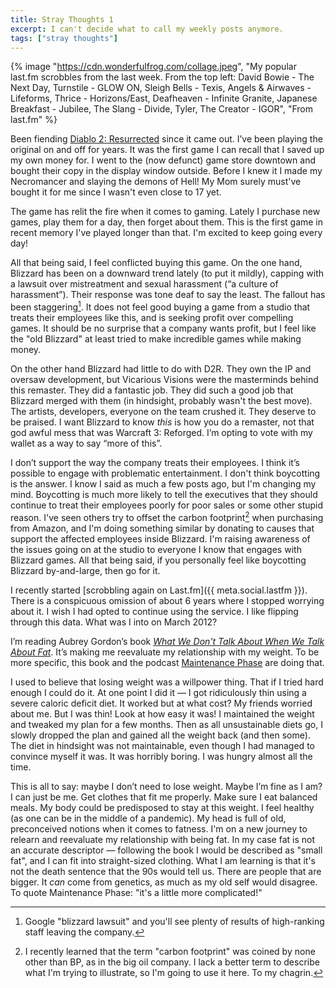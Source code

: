 ```yaml
---
title: Stray Thoughts 1
excerpt: I can't decide what to call my weekly posts anymore.
tags: ["stray thoughts"]
---
```


{% image "https://cdn.wonderfulfrog.com/collage.jpeg", "My popular last.fm scrobbles from the last week. From the top left: David Bowie - The Next Day, Turnstile - GLOW ON, Sleigh Bells - Texis, Angels & Airwaves - Lifeforms, Thrice - Horizons/East, Deafheaven - Infinite Granite, Japanese Breakfast - Jubilee, The Slang - Divide, Tyler, The Creator - IGOR", "From last.fm" %}

Been fiending [Diablo 2: Resurrected][d2r] since it came out. I’ve been playing the original on and off for years. It was the first game I can recall that I saved up my own money for. I went to the (now defunct) game store downtown and bought their copy in the display window outside. Before I knew it I made my Necromancer and slaying the demons of Hell! My Mom surely must've bought it for me since I wasn't even close to 17 yet.

The game has relit the fire when it comes to gaming. Lately I purchase new games, play them for a day, then forget about them. This is the first game in recent memory I've played longer than that. I'm excited to keep going every day!

All that being said, I feel conflicted buying this game. On the one hand, Blizzard has been on a downward trend lately (to put it mildly), capping with a lawsuit over mistreatment and sexual harassment (“a culture of harassment”). Their response was tone deaf to say the least. The fallout has been staggering[^1]. It does not feel good buying a game from a studio that treats their employees like this, and is seeking profit over compelling games. It should be no surprise that a company wants profit, but I feel like the "old Blizzard" at least tried to make incredible games while making money.

On the other hand Blizzard had little to do with D2R. They own the IP and oversaw development, but Vicarious Visions were the masterminds behind this remaster. They did a fantastic job. They did such a good job that Blizzard merged with them (in hindsight, probably wasn't the best move). The artists, developers, everyone on the team crushed it. They deserve to be praised. I want Blizzard to know *this* is how you do a remaster, not that god awful mess that was Warcraft 3: Reforged. I’m opting to vote with my wallet as a way to say “more of this”.

I don’t support the way the company treats their employees. I think it’s possible to engage with problematic entertainment. I don't think boycotting is the answer. I know I said as much a few posts ago, but I'm changing my mind. Boycotting is much more likely to tell the executives that they should continue to treat their employees poorly for poor sales or some other stupid reason. I've seen others try to offset the carbon footprint[^2] when purchasing from Amazon, and I'm doing something similar by donating to causes that support the affected employees inside Blizzard. I'm raising awareness of the issues going on at the studio to everyone I know that engages with Blizzard games. All that being  said, if you personally feel like boycotting Blizzard by-and-large, then go for it.

I recently started [scrobbling again on Last.fm]({{ meta.social.lastfm }}). There is a conspicuous omission of about 6 years where I stopped worrying about it. I wish I had opted to continue using the service. I like flipping through this data. What was I into on March 2012?

I’m reading Aubrey Gordon’s book *[What We Don't Talk About When We Talk About Fat](https://www.yourfatfriend.com/book)*. It’s making me reevaluate my relationship with my weight. To be more specific, this book and the podcast [Maintenance Phase](https://www.yourfatfriend.com/podcast) are doing that.

I used to believe that losing weight was a willpower thing. That if I tried hard enough I could do it. At one point I did it — I got ridiculously thin using a severe caloric deficit diet. It worked but at what cost? My friends worried about me. But I was thin! Look at how easy it was! I maintained the weight and tweaked my plan for a few months. Then as all unsustainable diets go, I slowly dropped the plan and gained all the weight back (and then some). The diet in hindsight was not maintainable, even though I had managed to convince myself it was. It was horribly boring. I was hungry almost all the time.

This is all to say: maybe I don’t need to lose weight. Maybe I’m fine as I am? I can just be me. Get clothes that fit me properly. Make sure I eat balanced meals. My body could be predisposed to stay at this weight. I feel healthy (as one can be in the middle of a pandemic). My head is full of old, preconceived notions when it comes to fatness. I'm on a new journey to relearn and reevaluate my relationship with being fat. In my case fat is not an accurate descriptor — following the book I would be described as "small fat", and I can fit into straight-sized clothing. What I am learning is that it's not the death sentence that the 90s would tell us. There are people that are bigger. It *can* come from genetics, as much as my old self would disagree. To quote Maintenance Phase: "it's a little more complicated!"

[^1]: Google "blizzard lawsuit" and you'll see plenty of results of high-ranking staff leaving the company.

[^2]: I recently learned that the term "carbon footprint" was coined by none other than BP, as in the big oil company. I lack a better term to describe what I'm trying to illustrate, so I'm going to use it here. To my chagrin.

[d2r]: https://diablo2.blizzard.com/en-us/
